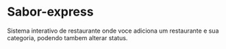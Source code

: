 # Sabor-express
Sistema interativo de restaurante onde voce adiciona um restaurante e sua categoria, podendo tambem alterar status.
